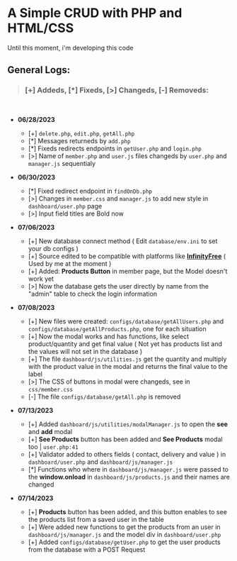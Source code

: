 # A Simple CRUD with PHP and HTML/CSS

Until this moment, i'm developing this code

## General Logs:

> ### [+] Addeds, [*] Fixeds, [>] Changeds, [-] Removeds:

<br>

- **06/28/2023** 
    - [+] `delete.php`, `edit.php`, `getAll.php`
    - [*] Messages returneds by `add.php`
    - [*] Fixeds redirects endpoints in `getUser.php` and `login.php`
    - [>] Name of `member.php` and `user.js` files changeds by `user.php` and `manager.js` sequentialy

- **06/30/2023**
    - [*] Fixed redirect endpoint in `findOnDb.php`
    - [>] Changes in `member.css` and `manager.js` to add new style in `dashboard/user.php` page
    - [>] Input field titles are Bold now

- **07/06/2023**
    - [+] New database connect method ( Edit `database/env.ini` to set your db configs )
    - [+] Source edited to be compatible with platforms like **[InfinityFree](https://www.infinityfree.com)** ( Used by me at the moment )
    - [+] Added: **Products Button** in member page, but the Model doesn't work yet
    - [>] Now the database gets the user directly by name from the "admin" table to check the login information

- **07/08/2023**
    - [+] New files were created: `configs/database/getAllUsers.php` and `configs/database/getAllProducts.php`, one for each situation
    - [+] Now the modal works and has functions, like select product/quantity and get final value ( Not yet has products list and the values will not set in the database )
    - [+] The file `dashboard/js/utilities.js` get the quantity and multiply with the product value in the modal and returns the final value to the label
    - [>] The CSS of buttons in modal were changeds, see in `css/member.css`
    - [-] The file `configs/database/getAll.php` is removed

- **07/13/2023**
    - [+] Added `dashboard/js/utilities/modalManager.js` to open the **see** and **add** modal
    - [+] **See Products** button has been added and **See Products** modal too | `user.php:41`
    - [+] Validator added to others fields ( contact, delivery and value ) in `dashboard/user.php` and `dashboard/js/manager.js`
    - [*] Functions who where in `dashboard/js/manager.js` were passed to the **window.onload** in `dashboard/js/products.js` and their names are changed

- **07/14/2023**
    - [+] **Products** button has been added, and this button enables to see the products list from a saved user in the table
    - [+] Were added new functions to get the products from an user in `dashboard/js/manager.js` and the model div in `dashboard/user.php`
    - [+] Added `configs/database/getUser.php` to get the user products from the database with a POST Request